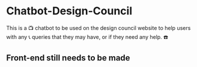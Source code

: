 # Chatbot-Design-Council
This is a  📺  chatbot to be used on the design council website to help users with any 📞  queries that they may have, or if they need any help. ☎️


## Front-end still needs to be made 
